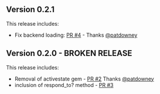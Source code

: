 
## Version 0.2.1
This release includes:
- Fix backend loading: [PR #4](https://github.com/jae2/ruby-tfoutputs/pull/4) - Thanks [@patdowney](https://github.com/patdowney)

## Version 0.2.0 - BROKEN RELEASE

This release includes:
- Removal of activestate gem - [PR #2](https://github.com/jae2/ruby-tfoutputs/pull/2) Thanks [@patdowney](https://github.com/patdowney)
- inclusion of respond_to? method - [PR #3](https://github.com/jae2/ruby-tfoutputs/pull/2)


